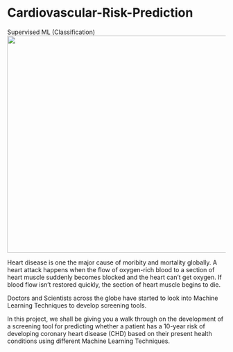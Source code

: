 # Cardiovascular-Risk-Prediction
Supervised ML (Classification)
<img src="https://www.genengnews.com/wp-content/uploads/2021/12/GettyImages-1293132839-scaled-e1640204438522.jpg " width="800" height="500"/>

Heart disease is one the major cause of moribity and mortality globally. A heart attack happens when the flow of oxygen-rich blood to a section of heart muscle suddenly becomes blocked and the heart can’t get oxygen. If blood flow isn’t restored quickly, the section of heart muscle begins to die.

Doctors and Scientists across the globe have started to look into Machine Learning Techniques to develop screening tools.

In this project, we shall be giving you a walk through on the development of a screening tool for predicting whether a patient has a 10-year risk of developing coronary heart disease (CHD) based on their present health conditions using different Machine Learning Techniques.

